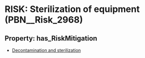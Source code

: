 # RISK: __Sterilization of equipment__ (PBN__Risk_2968)

## Property: has_RiskMitigation

* [Decontamination and sterilization](PBN__Mitigation_1219)

